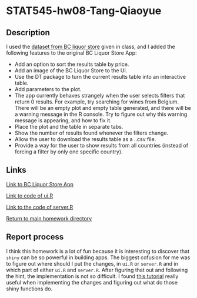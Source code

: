 # STAT545-hw08-Tang-Qiaoyue

## Description
I used the [dataset from BC liquor store](https://github.com/qiaoyuet/STAT545-hw-Tang-Qiaoyue/blob/master/hw08/BC_Liquor_Store/bcl-data.csv) given in class, and I added the following features to the original BC Liquor Store App:
- Add an option to sort the results table by price.
- Add an image of the BC Liquor Store to the UI.
- Use the DT package to turn the current results table into an interactive table.
- Add parameters to the plot.
- The app currently behaves strangely when the user selects filters that return 0 results. For example, try searching for wines from Belgium. There will be an empty plot and empty table generated, and there will be a warning message in the R console. Try to figure out why this warning message is appearing, and how to fix it.
- Place the plot and the table in separate tabs.
- Show the number of results found whenever the filters change.
- Allow the user to download the results table as a ..csv file.
- Provide a way for the user to show results from all countries (instead of forcing a filter by only one specific country).

## Links

[Link to BC Liquor Store App](https://qiaoyuet.shinyapps.io/bc_liquor_store/)

[Link to code of ui.R](https://github.com/qiaoyuet/STAT545-hw-Tang-Qiaoyue/blob/master/hw08/BC_Liquor_Store/ui.R)

[Link to the code of server.R](https://github.com/qiaoyuet/STAT545-hw-Tang-Qiaoyue/blob/master/hw08/BC_Liquor_Store/server.R)

[Return to main homework directory](https://github.com/qiaoyuet/STAT545-hw-Tang-Qiaoyue)

## Report process
I think this homework is a lot of fun because it is interesting to discover that `shiny` can be so powerful in building apps. The biggest cofusion for me was to figure out where should I put the changes, in `ui.R` or `server.R` and in which part of either `ui.R` and `server.R`. After figuring that out and following the hint, the implementation is not so difficult. I found [this tutorial](https://shiny.rstudio.com/tutorial/) really useful when implementing the changes and figuring out what do those shiny functions do.